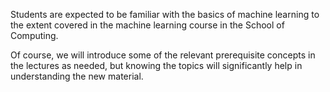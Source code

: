 Students are expected to be familiar with the basics of machine learning to the
extent covered in the machine learning course in the School of Computing.

Of course, we will introduce some of the relevant prerequisite concepts in the
lectures as needed, but knowing the topics will significantly help in
understanding the new material.
